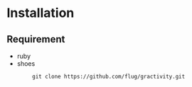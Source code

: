 # Installation 

## Requirement

- ruby
- shoes

```
        git clone https://github.com/flug/gractivity.git

```
